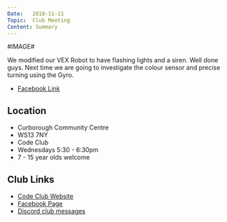 ```yaml
---
Date:   2018-11-11
Topic:  Club Meeting
Content: Summary
---
```

#IMAGE#

We modified our VEX Robot to have flashing lights and a siren. Well done guys. Next time we are going to investigate the colour sensor and precise turning using the Gyro.

* [Facebook Link](https://www.facebook.com/1481985248595237/posts/1785855398208219/)

## Location

* Curborough Community Centre
* WS13 7NY
* Code Club
* Wednesdays 5:30 - 6:30pm
* 7 - 15 year olds welcome

## Club Links

* [Code Club Website](https://lichfield-code-club.github.io/)
* [Facebook Page](https://www.facebook.com/LichfieldCoders)
* [Discord club messages](https://discord.gg/szz6xGK)

